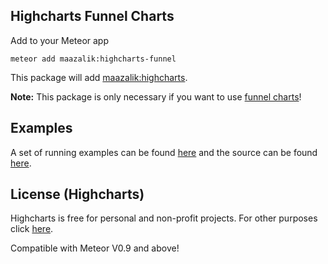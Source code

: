 ## Highcharts Funnel Charts

Add to your Meteor app

```
meteor add maazalik:highcharts-funnel
```
This package will add [maazalik:highcharts](https://github.com/MaazAli/Meteor-HighCharts).

**Note:** This package is only necessary if you want to use [funnel charts](http://www.highcharts.com/demo/funnel)!

## Examples
A set of running examples can be found [here](http://highcharts-demo.meteor.com/) and the source can be found [here](https://github.com/jhuenges/highcharts-demo).

## License (Highcharts)

Highcharts is free for personal and non-profit projects. For other purposes click [here](http://shop.highsoft.com/highcharts.html).


Compatible with Meteor V0.9 and above!
